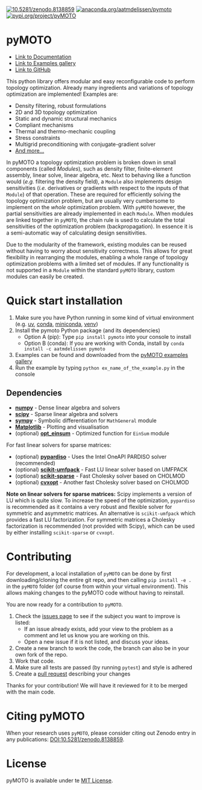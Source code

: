 [![10.5281/zenodo.8138859](https://zenodo.org/badge/DOI/10.5281/zenodo.8138859.svg)](https://doi.org/10.5281/zenodo.8138859) 
[![anaconda.org/aatmdelissen/pymoto](https://anaconda.org/aatmdelissen/pymoto/badges/version.svg)](https://anaconda.org/aatmdelissen/pymoto)
[![pypi.org/project/pyMOTO](https://badge.fury.io/py/pyMOTO.svg)](https://pypi.org/project/pyMOTO/)

# pyMOTO

* [Link to Documentation](https://pymoto.readthedocs.io)
* [Link to Examples gallery](https://pymoto.readthedocs.io/en/latest/auto_examples/index.html)
* [Link to GitHub](https://github.com/aatmdelissen/pyMOTO)

This python library offers modular and easy reconfigurable code to perform topology optimization. 
Already many ingredients and variations of topology optimization are implemented! Examples are:
- Density filtering, robust formulations
- 2D and 3D topology optimization
- Static and dynamic structural mechanics
- Compliant mechanisms
- Thermal and thermo-mechanic coupling
- Stress constraints
- Multigrid preconditioning with conjugate-gradient solver
- [And more... ](https://pymoto.readthedocs.io/en/latest/auto_examples/index.html)

In pyMOTO a topology optimization problem is broken down in small components (called *Modules*), such as density filter, finite-element assembly, linear solve, linear algebra, etc. Next to behaving like a function would (*e.g.* filtering the density field), a `Module` also implements design sensitivities (*i.e.* derivatives or gradients with respect to the inputs of that `Module`) of that operation. These are required for efficiently solving the topology optimization problem, but are usually very cumbersome to implement on the *whole* optimization problem. With `pyMOTO` however, the partial sensitivities are already implemented in each `Module`. When modules are linked together in `pyMOTO`, the chain rule is used to calculate the total sensitivities of the optimization problem (backpropagation). In essence it is a semi-automatic way of calculating design sensitivities.

Due to the modularity of the framework, existing modules can be reused without having to worry about sensitivity correctness. This allows for great flexibility in rearranging the modules, enabling a whole range of topology optimization problems with a limited set of modules. If any functionality is not supported in a `Module` within the standard `pyMOTO` library, custom modules can easily be created.

# Quick start installation
1. Make sure you have Python running in some kind of virtual environment (e.g. 
[uv](https://docs.astral.sh/uv/guides/install-python/), [conda](https://docs.conda.io/projects/conda/en/stable/), [miniconda](https://docs.conda.io/en/latest/miniconda.html),
[venv](https://realpython.com/python-virtual-environments-a-primer/))
2. Install the pymoto Python package (and its dependencies)
   - Option A (pip): Type `pip install pymoto` into your console to install
   - Option B (conda): If you are working with Conda, install by `conda install -c aatmdelissen pymoto`
3. Examples can be found and downloaded from the [pyMOTO examples gallery](https://pymoto.readthedocs.io/en/latest/auto_examples/index.html)
4. Run the example by typing `python ex_name_of_the_example.py` in the console

## Dependencies
* [**numpy**](https://numpy.org/doc/stable/) - Dense linear algebra and solvers
* [**scipy**](https://docs.scipy.org/doc/scipy/) - Sparse linear algebra and solvers
* [**sympy**](https://docs.sympy.org/latest/index.html) - Symbolic differentiation for `MathGeneral` module
* [**Matplotlib**](https://matplotlib.org/stable/) - Plotting and visualisation
* (optional) [**opt_einsum**](https://optimized-einsum.readthedocs.io/en/stable/install.html) - Optimized function for `EinSum` module

For fast linear solvers for sparse matrices:
* (optional) [**pypardiso**](https://github.com/haasad/PyPardisoProject) - Uses the Intel OneAPI PARDISO solver (recommended)
* (optional) [**scikit-umfpack**](https://scikit-umfpack.github.io/scikit-umfpack/install.html) - Fast LU linear solver based on UMFPACK
* (optional) [**scikit-sparse**](https://github.com/scikit-sparse/scikit-sparse) - Fast Cholesky solver based on CHOLMOD
* (optional) [**cvxopt**](https://cvxopt.org/install/index.html) - Another fast Cholesky solver based on CHOLMOD

__Note on linear solvers for sparse matrices:__ Scipy implements a version of LU which is quite slow. To increase the 
speed of the optimization, `pypardiso` is recommended as it contains a very robust and flexible solver for symmetric 
and asymmetric matrices. An alternative is `scikit-umfpack` which provides a fast LU factorization. For symmetric 
matrices a Cholesky factorization is recommended (not provided with Scipy), which can be used by either installing 
`scikit-sparse` or `cvxopt`.

# Contributing
For development, a local installation of `pyMOTO` can be done by first downloading/cloning the entire git repo, and then calling 
`pip install -e .` in the `pyMOTO` folder (of course from within your virtual environment). This allows making changes 
to the pyMOTO code without having to reinstall.

You are now ready for a contribution to `pyMOTO`.
1. Check the [issues page](https://github.com/aatmdelissen/pyMOTO/issues) to see if the subject you want to improve is listed:
   - If an issue already exists, add your view to the problem as a comment and let us know you are working on this.
   - Open a new issue if it is not listed, and discuss your ideas.
2. Create a new branch to work the code, the branch can also be in your own fork of the repo.
3. Work that code.
4. Make sure all tests are passed (by running `pytest`) and style is adhered
5. Create a [pull request](https://github.com/aatmdelissen/pyMOTO/pulls) describing your changes

Thanks for your contribution! We will have it reviewed for it to be merged with the main code.

# Citing pyMOTO
When your research uses `pyMOTO`, please consider citing out Zenodo entry in any publications: 
[DOI:10.5281/zenodo.8138859](https://doi.org/10.5281/zenodo.8138859).

# License
pyMOTO is available under te [MIT License](https://opensource.org/licenses/MIT).
